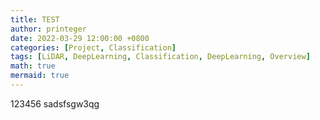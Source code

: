 ```yaml
---
title: TEST
author: printeger
date: 2022-03-29 12:00:00 +0800
categories: [Project, Classification]
tags: [LiDAR, DeepLearning, Classification, DeepLearning, Overview]
math: true
mermaid: true
---
```




  123456
sadsfsgw3qg